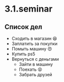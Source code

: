 # 3.1.seminar

## Список дел
* Сходить в магазин :satisfied:
* Заплатить за покупки
* Помыть машину :heart_eyes:
* Купить ps5
* Вернуться с деньгами
	* Зайти в машину
	* Поехать :stuck_out_tongue_closed_eyes:
	* Забрать друзей
